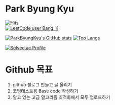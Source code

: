 # Park Byung Kyu 

[![Hits](https://hits.seeyoufarm.com/api/count/incr/badge.svg?url=https%3A%2F%2Fgithub.com%2FPark-ByungKyu&count_bg=%2379C83D&title_bg=%23555555&icon=&icon_color=%23E7E7E7&title=hits&edge_flat=false)](https://github.com/Park-ByungKyu)  
[![LeetCode user Bang_K](https://img.shields.io/badge/dynamic/json?style=flat&labelColor=black&color=%23ffa116&label=Solved&query=solvedOverTotal&url=https%3A%2F%2Fleetcode-badge.vercel.app%2Fapi%2Fusers%2FBang_k&logo=leetcode&logoColor=yellow)](https://leetcode.com/Bang_K/)  

[![ParkByungKyu's GitHub stats](https://github-readme-stats.vercel.app/api?username=Park-ByungKyu)](https://github.com/Park-ByungKyu/github-readme-stats)
[![Top Langs](https://github-readme-stats.vercel.app/api/top-langs/?username=Park-ByungKyu)](https://github.com/Park-ByungKyu/github-readme-stats)  

[![Solved.ac Profile](http://mazassumnida.wtf/api/v2/generate_badge?boj=itinbangk)](https://www.acmicpc.net/user/itinbangk)

# Github 목표
1. github 블로그 만들고 글 올리기
2. 코딩테스트용 Base code 작성하기
3. 알고 있는 고급 알고리즘 최적화해서 모두 업로드하기
